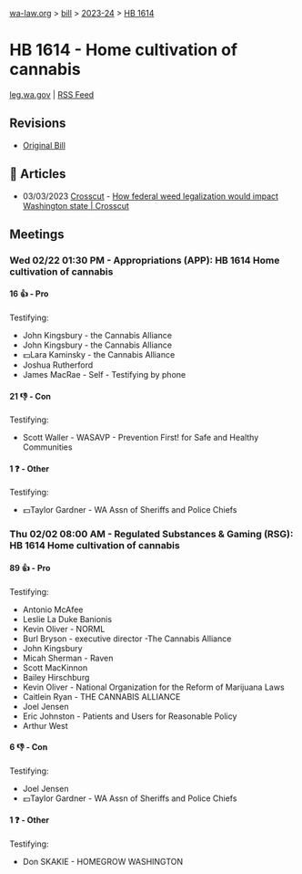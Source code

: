 [wa-law.org](/) > [bill](/bill/) > [2023-24](/bill/2023-24/) > [HB 1614](/bill/2023-24/hb/1614/)

# HB 1614 - Home cultivation of cannabis
[leg.wa.gov](https://app.leg.wa.gov/billsummary?BillNumber=1614&Year=2023&Initiative=false) | [RSS Feed](./rss.xml)

## Revisions
* [Original Bill](1/)

## 📰 Articles
* 03/03/2023 [Crosscut](/org/crosscut/) - [How federal weed legalization would impact Washington state | Crosscut](https://crosscut.com/politics/2023/03/how-federal-weed-legalization-would-impact-washington-state#:~:text=House%20Bill%201614)

## Meetings
### Wed 02/22 01:30 PM - Appropriations (APP): HB 1614 Home cultivation of cannabis
#### 16 👍 - Pro
Testifying:
* John Kingsbury - the Cannabis Alliance
* John Kingsbury - the Cannabis Alliance
* 💵Lara Kaminsky - the Cannabis Alliance
* Joshua Rutherford
* James MacRae - Self - Testifying by phone

#### 21 👎 - Con
Testifying:
* Scott Waller - WASAVP - Prevention First! for Safe and Healthy Communities

#### 1 ❓ - Other
Testifying:
* 💵Taylor Gardner - WA Assn of Sheriffs and Police Chiefs

### Thu 02/02 08:00 AM - Regulated Substances & Gaming (RSG): HB 1614 Home cultivation of cannabis
#### 89 👍 - Pro
Testifying:
* Antonio McAfee
* Leslie La Duke Banionis
* Kevin Oliver - NORML
* Burl Bryson - executive director -The Cannabis Alliance
* John Kingsbury
* Micah Sherman - Raven
* Scott MacKinnon
* Bailey Hirschburg
* Kevin Oliver - National Organization for the Reform of Marijuana Laws
* Caitlein Ryan - THE CANNABIS ALLIANCE
* Joel Jensen
* Eric Johnston - Patients and Users for Reasonable Policy
* Arthur West

#### 6 👎 - Con
Testifying:
* Joel Jensen
* 💵Taylor Gardner - WA Assn of Sheriffs and Police Chiefs

#### 1 ❓ - Other
Testifying:
* Don SKAKIE - HOMEGROW WASHINGTON
